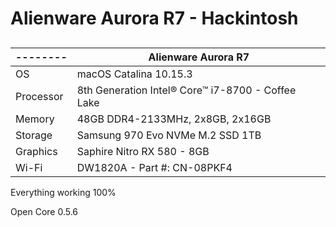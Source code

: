 # Alienware Aurora R7 - Hackintosh


## 

| -------- | Alienware Aurora R7                                                     |
| -------- | ------------------------------------------------------------ |
| OS | macOS Catalina 10.15.3                 |
| Processor  | 8th Generation Intel® Core™ i7-8700 - Coffee Lake                                   |
| Memory    | 48GB DDR4-2133MHz, 2x8GB, 2x16GB                                                       |
| Storage     | Samsung 970 Evo NVMe M.2 SSD 1TB                            |
| Graphics   | Saphire Nitro RX 580 - 8GB                          |                                            |                                            |
| Wi-Fi | DW1820A -  Part #: CN-08PKF4|

Everything working 100%

Open Core 0.5.6
